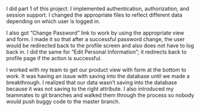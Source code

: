 I did part 1 of this project. I implemented authentication, authorization, and session support. I changed the appropriate files to reflect different data depending on which user is logged in. 

I also got “Change Password” link to work by using the appropriate view and form. I made it so that after a successful password change, the user would be redirected back to the profile screen and also does not have to log back in. I did the same for “Edit Personal Information”; it redirects back to profile page if the action is successful.

I worked with my team to get our product view with form at the bottom to work. It was having an issue with saving into the database until we made a breakthrough. I realized that our data wasn’t saving into the database because it was not saving to the right attribute. I also introduced my teammates to git branches and walked them through the process so nobody would push buggy code to the master branch.  

 

